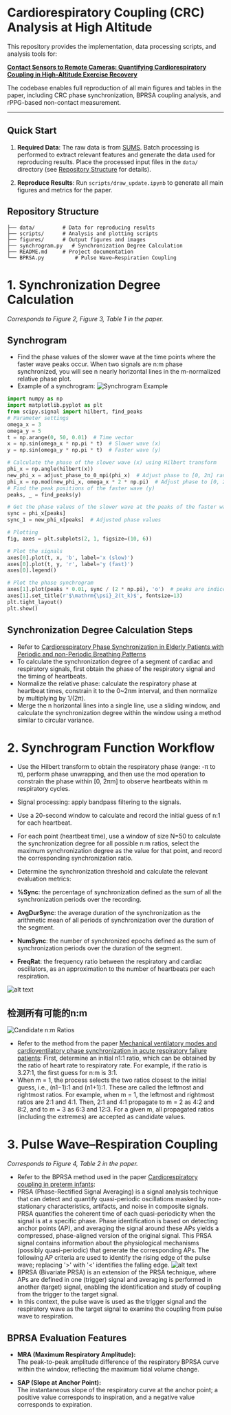 # Cardiorespiratory Coupling (CRC) Analysis at High Altitude

<!--
# 高原环境下心肺耦合（CRC）分析
-->

This repository provides the implementation, data processing scripts, and analysis tools for:

<!--
本仓库提供了官方实现、数据处理脚本和分析工具，适用于以下内容：
-->

**[Contact Sensors to Remote Cameras: Quantifying Cardiorespiratory Coupling in High-Altitude Exercise Recovery](
https://doi.org/10.48550/arXiv.2508.00773)**

<!--
《从接触式传感器到远程摄像头：高原运动恢复中的心肺耦合量化》（UbiComp '25）
-->

The codebase enables full reproduction of all main figures and tables in the paper, including CRC phase synchronization, BPRSA coupling analysis, and rPPG-based non-contact measurement.

<!--
该代码库支持完整复现论文中的所有主要图表，包括CRC相位同步、BPRSA耦合分析以及基于rPPG的非接触式测量。
-->


---

## Quick Start


1. **Required Data**: The raw data is from [SUMS](https://github.com/thuhci/SUMS). Batch processing is performed to extract relevant features and generate the data used for reproducing results. Place the processed input files in the `data/` directory (see [Repository Structure](#repository-structure) for details).
<!--
1. **所需数据**：原始数据来自 [SUMS](https://github.com/thuhci/SUMS)。通过批量处理提取相关特征并生成用于复现结果的数据。将处理后的输入文件放入 `data/` 目录（详见 [仓库结构](#repository-structure)）。
-->

2. **Reproduce Results**: Run `scripts/draw_update.ipynb` to generate all main figures and metrics for the paper.
<!--
2. **复现结果**：运行 `data/draw_update.ipynb` 以生成图表和数据。
-->


<!--
# **1.同步度计算**
## **同步图**
- 在较慢波中找出较快波峰值出现时刻的相位值，当两个信号n:m相位同步时，在对应的m归一化相对相位图中可以看到n条接近水平的线
- 同步图示例
![同步图示例图t](figure/同步图示例图.png)
```python
import numpy as np
import matplotlib.pyplot as plt
from scipy.signal import hilbert, find_peaks
# 参数设置
omega_x = 3
omega_y = 5
t = np.arange(0, 50, 0.01)  # 时间向量
x = np.sin(omega_x * np.pi*t)  # 较慢波（x）
y = np.sin(omega_y * np.pi*t)  # 较快波（y）

# 计算较慢波（x）的相位，使用 Hilbert 变换
phi_x = np.angle(hilbert(x))
new_phi_x = adjust_phase_to_0_mpi(phi_x)  # 调整相位到 [0, 2π] 范围内
phi_x = np.mod(new_phi_x,omega_x*2*np.pi)  # 将相位调整到 [0, 2π] 范围内
# 找到较快波（y）的峰值位置
peaks, _ = find_peaks(y)

# 在较快波的峰值位置获取较慢波的相位值
sync = phi_x[peaks]
sync_1 = new_phi_x[peaks]  # 调整后的相位值

# 绘图
fig, axes = plt.subplots(2, 1, figsize=(10, 6))

# 绘制信号图
axes[0].plot(t, x, 'b', label='x(slow)')
axes[0].plot(t, y, 'r', label='y(fast)')
axes[0].legend()

# 绘制相位同步图（Synchrogram）
axes[1].plot(peaks * 0.01, sync/(2*np.pi), 'o')  # peaks 是索引，乘以 0.01 转换为时间值
axes[1].set_title(r'$\mathrm{\psi}_2(t_k)$', fontsize=13)
plt.tight_layout()
plt.show()
```
-->
## Repository Structure

```
├── data/         # Data for reproducing results
├── scripts/      # Analysis and plotting scripts
├── figures/      # Output figures and images
├── synchrogram.py   # Synchronization Degree Calculation   
├── README.md     # Project documentation
└── BPRSA.py          # Pulse Wave–Respiration Coupling
```

# **1. Synchronization Degree Calculation**
_Corresponds to Figure 2, Figure 3, Table 1 in the paper._

## **Synchrogram**
- Find the phase values of the slower wave at the time points where the faster wave peaks occur. When two signals are n:m phase synchronized, you will see n nearly horizontal lines in the m-normalized relative phase plot.
- Example of a synchrogram:
![Synchrogram Example](figure/同步图示例图.png)
```python
import numpy as np
import matplotlib.pyplot as plt
from scipy.signal import hilbert, find_peaks
# Parameter settings
omega_x = 3
omega_y = 5
t = np.arange(0, 50, 0.01)  # Time vector
x = np.sin(omega_x * np.pi * t)  # Slower wave (x)
y = np.sin(omega_y * np.pi * t)  # Faster wave (y)

# Calculate the phase of the slower wave (x) using Hilbert transform
phi_x = np.angle(hilbert(x))
new_phi_x = adjust_phase_to_0_mpi(phi_x)  # Adjust phase to [0, 2π] range
phi_x = np.mod(new_phi_x, omega_x * 2 * np.pi)  # Adjust phase to [0, 2π] range
# Find the peak positions of the faster wave (y)
peaks, _ = find_peaks(y)

# Get the phase values of the slower wave at the peaks of the faster wave
sync = phi_x[peaks]
sync_1 = new_phi_x[peaks]  # Adjusted phase values

# Plotting
fig, axes = plt.subplots(2, 1, figsize=(10, 6))

# Plot the signals
axes[0].plot(t, x, 'b', label='x (slow)')
axes[0].plot(t, y, 'r', label='y (fast)')
axes[0].legend()

# Plot the phase synchrogram
axes[1].plot(peaks * 0.01, sync / (2 * np.pi), 'o')  # peaks are indices, multiply by 0.01 to convert to time
axes[1].set_title(r'$\mathrm{\psi}_2(t_k)$', fontsize=13)
plt.tight_layout()
plt.show()
```
<!--## **同步度计算步骤**
- 参考[Cardiorespiratory Phase Synchronization in Elderly Patients with 
Periodic and non-Periodic Breathing Patterns](https://pubmed.ncbi.nlm.nih.gov/36086581/)
- 要计算某段心脏呼吸信号的同步度，首先得到呼吸信号的相位和心跳时刻
- 归一化相对相位：计算心跳时刻的呼吸相位并约束在0~2* pi* m区间，再乘以1/(2* pi)进行相位归一化
- 将n条水平线合并成一条水平线，滑窗计算，在窗口内使用类似圆方差的方法计算同步度-->
## **Synchronization Degree Calculation Steps**
- Refer to [Cardiorespiratory Phase Synchronization in Elderly Patients with Periodic and non-Periodic Breathing Patterns](https://pubmed.ncbi.nlm.nih.gov/36086581/)
- To calculate the synchronization degree of a segment of cardiac and respiratory signals, first obtain the phase of the respiratory signal and the timing of heartbeats.
- Normalize the relative phase: calculate the respiratory phase at heartbeat times, constrain it to the 0~2πm interval, and then normalize by multiplying by 1/(2π).
- Merge the n horizontal lines into a single line, use a sliding window, and calculate the synchronization degree within the window using a method similar to circular variance.
  
 <!--# **2.同步图函数工作流程**
- 使用希尔伯特变换得到呼吸相位相位，范围为-pi~pi，进行相位展开，再使用mod操作将相位约束在0~2* pi* m之间，以查看m个呼吸周期内的心跳情况
- 信号处理：对信号进行带通滤波
- 使用20s的窗口计算每个心跳时刻对应的第一个猜测的n:1并记录下来
- 使用大小为N=50的窗口计算每个点（心跳时刻）的所有可能的n:m所对应的同步度，选取其中同步度最大的作为该点的同步度，记录相应的同步比
- 确定同步度阈值，计算相应的评价指标：--> 

# **2. Synchrogram Function Workflow**
- Use the Hilbert transform to obtain the respiratory phase (range: -π to π), perform phase unwrapping, and then use the mod operation to constrain the phase within [0, 2πm] to observe heartbeats within m respiratory cycles.
- Signal processing: apply bandpass filtering to the signals.
- Use a 20-second window to calculate and record the initial guess of n:1 for each heartbeat.
- For each point (heartbeat time), use a window of size N=50 to calculate the synchronization degree for all possible n:m ratios, select the maximum synchronization degree as the value for that point, and record the corresponding synchronization ratio.
- Determine the synchronization threshold and calculate the relevant evaluation metrics:
- **%Sync**: the percentage of synchronization defined as the sum of all the synchronization periods over the recording.  
  <!-- **%Sync**：同步百分比，定义为整个记录期间所有同步时段的总和占比。 -->

- **AvgDurSync**: the average duration of the synchronization as the arithmetic mean of all periods of synchronization over the duration of the segment.  
  <!-- **AvgDurSync**：同步平均持续时间，定义为该片段内所有同步时段的算术平均值。 -->

- **NumSync**: the number of synchronized epochs defined as the sum of synchronization periods over the duration of the segment.  
  <!-- **NumSync**：同步段数，定义为该片段内所有同步时段的数量。 -->

- **FreqRat**: the frequency ratio between the respiratory and cardiac oscillators, as an approximation to the number of heartbeats per each respiration.  
  <!-- **FreqRat**：呼吸与心脏振荡器的频率比，近似为每次呼吸对应的心跳数。 -->

![alt text](figure\synchrogram_1.png)


<!--## **检测所有可能的n:m**
![图片](figure\nm候选.png)
- 参考论文[Mechanical ventilatory modes and cardioventilatory phase synchronization in acute respiratory failure patients](https://iopscience.iop.org/article/10.1088/1361-6579/aa56ae)的方法：
初步确定一个n1:1，可以使用心跳频率和呼吸频率的比值获得，如比值为3.27：1，则n:m的第一个猜测为3：1
- 在 m = 1 时，该过程将最接近猜测的两个比率（即 （n1− 1）：1 和 （n1+ 1）:1）。这两个比率称为最左和最右的比率。例如，最左侧和最右侧的比率为 m = 1 时为 2：1 和 4：1。接着 2：1 和 4：1 以 4：2 和 8：2 的形式传播到 m = 2，以 6：3 和 12：3 的形式传播到 m = 3。给定 m，则传播的比率（包括极值）都被接受为候选值。-->

## **检测所有可能的n:m**
![Candidate n:m Ratios](figure/nm候选.png)
- Refer to the method from the paper [Mechanical ventilatory modes and cardioventilatory phase synchronization in acute respiratory failure patients](https://iopscience.iop.org/article/10.1088/1361-6579/aa56ae):
First, determine an initial n1:1 ratio, which can be obtained by the ratio of heart rate to respiratory rate. For example, if the ratio is 3.27:1, the first guess for n:m is 3:1.
- When m = 1, the process selects the two ratios closest to the initial guess, i.e., (n1−1):1 and (n1+1):1. These are called the leftmost and rightmost ratios. For example, when m = 1, the leftmost and rightmost ratios are 2:1 and 4:1. Then, 2:1 and 4:1 propagate to m = 2 as 4:2 and 8:2, and to m = 3 as 6:3 and 12:3. For a given m, all propagated ratios (including the extremes) are accepted as candidate values.


<!--# **3.脉搏波–呼吸耦合**
- 参考论文[Cardiorespiratory coupling in preterm infants](https://journals.physiology.org/doi/full/10.1152/japplphysiol.00722.2018)中使用的BPRSA方法：
- PRSA 是一种信号分析技术，能够检测和量化被复合信号、伪影和噪声的非平稳特性所掩盖的准周期振荡，PRSA 可以量化信号处于特定相位时每个准周期性的相干时间。相位的识别基于识别锚点 (AP)，对 AP 周围邻域的信号进行平均，即可得到原始信号的压缩相位校正版本。该 PRSA 信号包含有关产生相应 AP 的生理机制（可能是准周期机制）的信息。使用以下AP标准识别脉搏波的上升沿，将'>'换成'<'识别下降沿。
![alt text](figure\AP标准.png)
- BPRSA 是 PRSA 技术的推广，其中 AP 在一个（触发）信号中定义，而在另一个（目标）信号中进行平均，能够识别和研究从触发信号到目标信号的耦合。
- 使用脉搏波作为触发信号，呼吸波作为目标信号，查看脉搏波到呼吸信号的耦合。
## **BPRSA评价特征**

- **MRA (Maximum Respiratory Amplitude)：**  
  呼吸 BPRSA 曲线在窗口内的振幅峰峰值差，反映最大潮气量变化。

- **SAP (Slope at Anchor Point)：**  
  呼吸曲线在触发点处的瞬时斜率，正值对应吸气相，负值对应呼气相。
-->

# **3. Pulse Wave–Respiration Coupling**
_Corresponds to Figure 4, Table 2 in the paper._
- Refer to the BPRSA method used in the paper [Cardiorespiratory coupling in preterm infants](https://journals.physiology.org/doi/full/10.1152/japplphysiol.00722.2018):
- PRSA (Phase-Rectified Signal Averaging) is a signal analysis technique that can detect and quantify quasi-periodic oscillations masked by non-stationary characteristics, artifacts, and noise in composite signals. PRSA quantifies the coherent time of each quasi-periodicity when the signal is at a specific phase. Phase identification is based on detecting anchor points (AP), and averaging the signal around these APs yields a compressed, phase-aligned version of the original signal. This PRSA signal contains information about the physiological mechanisms (possibly quasi-periodic) that generate the corresponding APs. The following AP criteria are used to identify the rising edge of the pulse wave; replacing '>' with '<' identifies the falling edge.
![alt text](figure/AP标准.png)
- BPRSA (Bivariate PRSA) is an extension of the PRSA technique, where APs are defined in one (trigger) signal and averaging is performed in another (target) signal, enabling the identification and study of coupling from the trigger to the target signal.
- In this context, the pulse wave is used as the trigger signal and the respiratory wave as the target signal to examine the coupling from pulse wave to respiration.

## **BPRSA Evaluation Features**

- **MRA (Maximum Respiratory Amplitude):**  
  The peak-to-peak amplitude difference of the respiratory BPRSA curve within the window, reflecting the maximum tidal volume change.

- **SAP (Slope at Anchor Point):**  
  The instantaneous slope of the respiratory curve at the anchor point; a positive value corresponds to inspiration, and a negative value corresponds to expiration.


